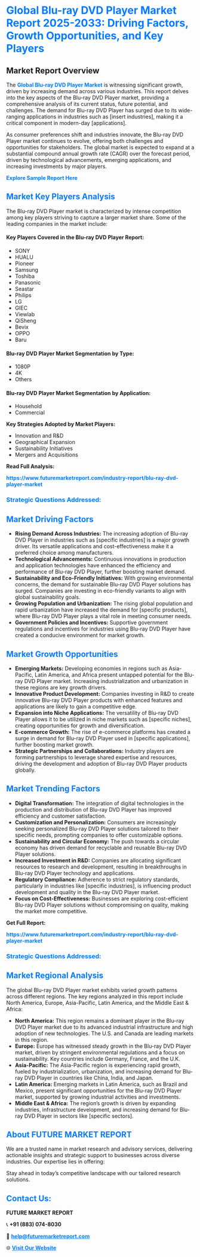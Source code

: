 <h1 style="color: #007BFF;">Global Blu-ray DVD Player Market Report 2025-2033: Driving Factors, Growth Opportunities, and Key Players</h1>

<section id="overview">
<h2>Market Report Overview</h2>
<p>The <a href="https://www.futuremarketreport.com/industry-report/blu-ray-dvd-player-market" style="color: #007BFF; text-decoration: none;"><strong>Global Blu-ray DVD Player Market</strong></a> is witnessing significant growth, driven by increasing demand across various industries. This report delves into the key aspects of the Blu-ray DVD Player market, providing a comprehensive analysis of its current status, future potential, and challenges. The demand for Blu-ray DVD Player has surged due to its wide-ranging applications in industries such as [insert industries], making it a critical component in modern-day [applications].</p>
<p>As consumer preferences shift and industries innovate, the Blu-ray DVD Player market continues to evolve, offering both challenges and opportunities for stakeholders. The global market is expected to expand at a substantial compound annual growth rate (CAGR) over the forecast period, driven by technological advancements, emerging applications, and increasing investments by major players.</p>
</section>

<section id="overview">
<p><a href="https://www.futuremarketreport.com/request-sample/reportId=76688" style="color: #007BFF; text-decoration: none;"><strong>Explore Sample Report Here</strong></a></p>
</section>

<section id="key-players">
<h2 style="color: #007BFF;">Market Key Players Analysis</h2>
<p>The Blu-ray DVD Player market is characterized by intense competition among key players striving to capture a larger market share. Some of the leading companies in the market include:</p>
<h4>Key Players Covered in the Blu-ray DVD Player Report:</h4>
<ul><li>SONY</li><li>HUALU</li><li>Pioneer</li><li>Samsung</li><li>Toshiba</li><li>Panasonic</li><li>Seastar</li><li>Philips</li><li>LG</li><li>GIEC</li><li>Viewlab</li><li>QiSheng</li><li>Bevix</li><li>OPPO</li><li>Baru</li></ul>
<h4>Blu-ray DVD Player Market Segmentation by Type:</h4>
<ul><li>1080P</li><li>4K</li><li>Others</li></ul>

<h4>Blu-ray DVD Player Market Segmentation by Application:</h4>
<ul><li>Household</li><li>Commercial</li></ul>
<p><strong>Key Strategies Adopted by Market Players:</strong></p>
<ul>
<li>Innovation and R&D</li>
<li>Geographical Expansion</li>
<li>Sustainability Initiatives</li>
<li>Mergers and Acquisitions</li>
</ul>
</section>

<section>
<p><strong>Read Full Analysis: </strong></p><a href="https://www.futuremarketreport.com/industry-report/blu-ray-dvd-player-market" style="color: #007BFF; text-decoration: none;"><strong>https://www.futuremarketreport.com/industry-report/blu-ray-dvd-player-market</strong></a>
<h3 style="color: #007BFF;">Strategic Questions Addressed:</h3>
</section>

<section id="driving-factors">
<h2 style="color: #007BFF;">Market Driving Factors</h2>
<ul>
<li><strong>Rising Demand Across Industries:</strong> The increasing adoption of Blu-ray DVD Player in industries such as [specific industries] is a major growth driver. Its versatile applications and cost-effectiveness make it a preferred choice among manufacturers.</li>
<li><strong>Technological Advancements:</strong> Continuous innovations in production and application technologies have enhanced the efficiency and performance of Blu-ray DVD Player, further boosting market demand.</li>
<li><strong>Sustainability and Eco-Friendly Initiatives:</strong> With growing environmental concerns, the demand for sustainable Blu-ray DVD Player solutions has surged. Companies are investing in eco-friendly variants to align with global sustainability goals.</li>
<li><strong>Growing Population and Urbanization:</strong> The rising global population and rapid urbanization have increased the demand for [specific products], where Blu-ray DVD Player plays a vital role in meeting consumer needs.</li>
<li><strong>Government Policies and Incentives:</strong> Supportive government regulations and incentives for industries using Blu-ray DVD Player have created a conducive environment for market growth.</li>
</ul>
</section>

<section id="growth-opportunities">
<h2 style="color: #007BFF;">Market Growth Opportunities</h2>
<ul>
<li><strong>Emerging Markets:</strong> Developing economies in regions such as Asia-Pacific, Latin America, and Africa present untapped potential for the Blu-ray DVD Player market. Increasing industrialization and urbanization in these regions are key growth drivers.</li>
<li><strong>Innovative Product Development:</strong> Companies investing in R&D to create innovative Blu-ray DVD Player products with enhanced features and applications are likely to gain a competitive edge.</li>
<li><strong>Expansion into Niche Applications:</strong> The versatility of Blu-ray DVD Player allows it to be utilized in niche markets such as [specific niches], creating opportunities for growth and diversification.</li>
<li><strong>E-commerce Growth:</strong> The rise of e-commerce platforms has created a surge in demand for Blu-ray DVD Player used in [specific applications], further boosting market growth.</li>
<li><strong>Strategic Partnerships and Collaborations:</strong> Industry players are forming partnerships to leverage shared expertise and resources, driving the development and adoption of Blu-ray DVD Player products globally.</li>
</ul>
</section>

<section id="trending-factors">
<h2 style="color: #007BFF;">Market Trending Factors</h2>
<ul>
<li><strong>Digital Transformation:</strong> The integration of digital technologies in the production and distribution of Blu-ray DVD Player has improved efficiency and customer satisfaction.</li>
<li><strong>Customization and Personalization:</strong> Consumers are increasingly seeking personalized Blu-ray DVD Player solutions tailored to their specific needs, prompting companies to offer customizable options.</li>
<li><strong>Sustainability and Circular Economy:</strong> The push towards a circular economy has driven demand for recyclable and reusable Blu-ray DVD Player solutions.</li>
<li><strong>Increased Investment in R&D:</strong> Companies are allocating significant resources to research and development, resulting in breakthroughs in Blu-ray DVD Player technology and applications.</li>
<li><strong>Regulatory Compliance:</strong> Adherence to strict regulatory standards, particularly in industries like [specific industries], is influencing product development and quality in the Blu-ray DVD Player market.</li>
<li><strong>Focus on Cost-Effectiveness:</strong> Businesses are exploring cost-efficient Blu-ray DVD Player solutions without compromising on quality, making the market more competitive.</li>
</ul>
</section>

<section>
<p><strong>Get Full Report: </strong></p><a href="https://www.futuremarketreport.com/industry-report/blu-ray-dvd-player-market" style="color: #007BFF; text-decoration: none;"><strong>https://www.futuremarketreport.com/industry-report/blu-ray-dvd-player-market</strong></a>
<h3 style="color: #007BFF;">Strategic Questions Addressed:</h3>
</section>


<section id="regional-analysis">
<h2 style="color: #007BFF;">Market Regional Analysis</h2>
<p>The global Blu-ray DVD Player market exhibits varied growth patterns across different regions. The key regions analyzed in this report include North America, Europe, Asia-Pacific, Latin America, and the Middle East & Africa:</p>
<ul>
<li><strong>North America:</strong> This region remains a dominant player in the Blu-ray DVD Player market due to its advanced industrial infrastructure and high adoption of new technologies. The U.S. and Canada are leading markets in this region.</li>
<li><strong>Europe:</strong> Europe has witnessed steady growth in the Blu-ray DVD Player market, driven by stringent environmental regulations and a focus on sustainability. Key countries include Germany, France, and the U.K.</li>
<li><strong>Asia-Pacific:</strong> The Asia-Pacific region is experiencing rapid growth, fueled by industrialization, urbanization, and increasing demand for Blu-ray DVD Player in countries like China, India, and Japan.</li>
<li><strong>Latin America:</strong> Emerging markets in Latin America, such as Brazil and Mexico, present significant opportunities for the Blu-ray DVD Player market, supported by growing industrial activities and investments.</li>
<li><strong>Middle East & Africa:</strong> The region’s growth is driven by expanding industries, infrastructure development, and increasing demand for Blu-ray DVD Player in sectors like [specific sectors].</li>
</ul>
</section>

<footer>
<h2 style="color: #007BFF;">About FUTURE MARKET REPORT</h2>
<p>We are a trusted name in market research and advisory services, delivering actionable insights and strategic support to businesses across diverse industries. Our expertise lies in offering:</p>

<p>Stay ahead in today’s competitive landscape with our tailored research solutions.</p>

<h2 style="color: #007BFF;">Contact Us:</h2>
<p><strong>FUTURE MARKET REPORT</strong></p>
<p>📞 <strong>+91 (883) 074-8030</strong></p>
<p>📧 <strong><a href="mailto:help@futuremarketreport.com" style="color: #007BFF;">help@futuremarketreport.com</a></strong></p>
<p>🌐 <strong><a href="https://www.futuremarketreport.com/" style="color: #007BFF;">Visit Our Website</a></strong></p>
</footer>